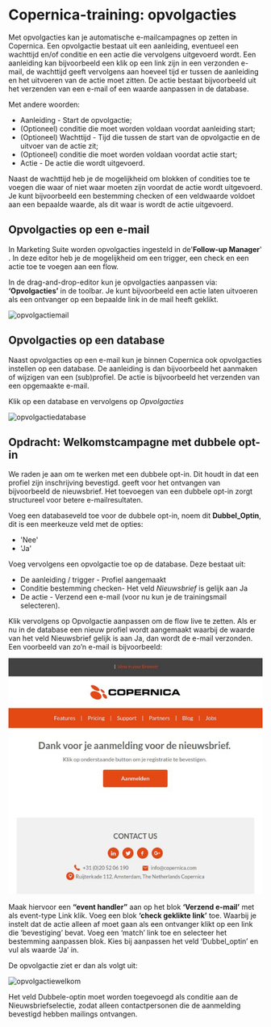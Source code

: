 # Copernica-training: opvolgacties

Met opvolgacties kan je automatische e-mailcampagnes op zetten in Copernica. 
Een opvolgactie bestaat uit een aanleiding, eventueel een wachttijd en/of conditie 
en een actie die vervolgens uitgevoerd wordt. Een aanleiding kan bijvoorbeeld 
een klik op een link zijn in een verzonden e-mail, de wachttijd geeft vervolgens 
aan hoeveel tijd er tussen de aanleiding en het uitvoeren van de actie moet zitten. 
De actie bestaat bijvoorbeeld uit het verzenden van een e-mail of een waarde aanpassen in de database. 

Met andere woorden:
- Aanleiding - Start de opvolgactie;
- (Optioneel) conditie die moet worden voldaan voordat aanleiding start;
- (Optioneel) Wachttijd - Tijd die tussen de start van de opvolgactie en de uitvoer van de actie zit;
- (Optioneel) conditie die moet worden voldaan voordat actie start;
- Actie - De actie die wordt uitgevoerd.

Naast de wachttijd heb je de mogelijkheid om blokken of condities toe te voegen 
die waar of niet waar moeten zijn voordat de actie wordt uitgevoerd. 
Je kunt bijvoorbeeld een bestemming checken of een veldwaarde voldoet aan een bepaalde waarde, 
als dit waar is wordt de actie uitgevoerd. 

## Opvolgacties op een e-mail

In Marketing Suite worden opvolgacties ingesteld in de​ ​'**Follow-up Manager**'​. 
In deze editor heb je de mogelijkheid om een trigger, een check en een actie toe te voegen aan een flow. 

In de drag-and-drop-editor kun je opvolgacties aanpassen via: **‘Opvolgacties’** in de toolbar. 
Je kunt bijvoorbeeld een actie laten uitvoeren als een ontvanger op een bepaalde link in de mail heeft geklikt. 

![opvolgactiemail](https://user-images.githubusercontent.com/94605656/166893449-e1a76e3a-744d-475c-b634-4761ce8ebc4b.png)

## Opvolgacties op een database

Naast opvolgacties op een e-mail kun je binnen Copernica ook opvolgacties instellen op een
database. De aanleiding is dan bijvoorbeeld het aanmaken of wijzigen van een (sub)profiel. 
De actie is bijvoorbeeld het verzenden van een opgemaakte e-mail. 

Klik op een database en vervolgens op _Opvolgacties_

![opvolgactiedatabase](https://user-images.githubusercontent.com/94605656/166893711-62e41e77-1d62-4e35-8db0-db14cb639267.png)


## Opdracht: Welkomstcampagne met dubbele opt-in

We raden je aan om te werken met een dubbele opt-in. Dit houdt in dat een profiel zijn inschrijving bevestigd. 
geeft voor het ontvangen van bijvoorbeeld de nieuwsbrief. 
Het toevoegen van een dubbele opt-in zorgt structureel voor betere e-mailresultaten. 

Voeg een databaseveld toe voor de dubbele opt-in, noem dit **Dubbel_Optin**, 
dit is een meerkeuze veld met de opties: 

* 'Nee'
* 'Ja'

Voeg vervolgens een opvolgactie toe op de database. Deze bestaat uit:

- De aanleiding / trigger - Profiel aangemaakt
- Conditie bestemming checken- Het veld _Nieuwsbrief_ is gelijk aan Ja
- De actie - Verzend een e-mail (voor nu kun je de trainingsmail selecteren).

Klik vervolgens op Opvolgactie aanpassen om de flow live te zetten. 
Als er nu in de database een nieuw profiel wordt aangemaakt waarbij de waarde van het veld Nieuwsbrief gelijk is aan Ja,
dan wordt de e-mail verzonden. Een voorbeeld van zo’n e-mail is bijvoorbeeld:

![Voorbeeldmail](../images/nl/opvolgactiesvoorbeeldmail.png)

Maak hiervoor een **“event handler”** aan op het blok **‘Verzend e-mail’** met als event-type Link klik. 
Voeg een blok **‘check geklikte link’** toe. Waarbij je instelt dat de actie alleen af moet gaan 
als een ontvanger klikt op een link die ‘bevestiging’ bevat. 
Voeg een ‘match’ link toe en selecteer het bestemming aanpassen blok. 
Kies bij aanpassen het veld ‘Dubbel_optin’ en vul als waarde ‘Ja’ in. 

De opvolgactie ziet er dan als volgt uit:

![opvolgactiewelkom](https://user-images.githubusercontent.com/94605656/166895283-28b61ef1-e1cd-4940-9e28-7336f486cf50.png)

Het veld Dubbele-optin moet worden toegevoegd als conditie aan de Nieuwsbriefselectie, 
zodat alleen contactpersonen die de aanmelding bevestigd hebben mailings ontvangen.


